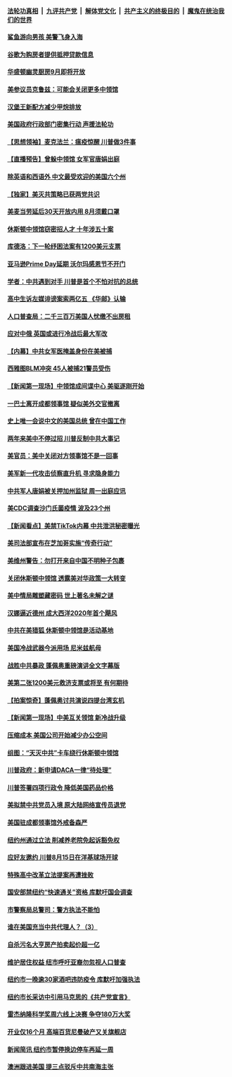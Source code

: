 

####  [法轮功真相](../../../../basic/blob/master/README.md?t=07271202) &nbsp;|&nbsp; [九评共产党](../../../../9ping.md/blob/master/README.md?t=07271202) &nbsp;|&nbsp; [解体党文化](../../../../jtdwh.md/blob/master/README.md?t=07271202)  &nbsp;|&nbsp; [共产主义的终极目的](../../../../gczydzjmd.md/blob/master/README.md?t=07271202) &nbsp;|&nbsp; [魔鬼在统治我们的世界](../../../../mgztzwmdsj.md/blob/master/README.md?t=07271202) 

#### [鲨鱼游向男孩 美警飞身入海](../pages/nsc412/n12285804.md?t=07271202) 

#### [谷歌为购房者提供抵押贷款信息](../pages/nsc412/n12285772.md?t=07271202) 

#### [华盛顿幽灵厨房9月即将开放](../pages/nsc412/n12285751.md?t=07271202) 

#### [美参议员克鲁兹：可能会关闭更多中领馆](../pages/nsc412/n12285648.md?t=07271202) 

#### [汉堡王新配方减少甲烷排放](../pages/nsc412/n12285630.md?t=07271202) 

#### [美国政府行政部门密集行动 声援法轮功](../pages/nsc412/n12285189.md?t=07271202) 

#### [【思想领袖】麦克法兰：瘟疫惊醒 川普做3件事](../pages/nsc412/n12223469.md?t=07271202) 

#### [【直播预告】曾躲中领馆 女军官唐娟出庭](../pages/nsc412/n12285444.md?t=07271202) 

#### [除英语和西语外 中文最受欢迎的美国六个州](../pages/nsc412/n12254136.md?t=07271202) 

#### [【独家】美灭共策略已获两党共识](../pages/nsc412/n12285277.md?t=07271202) 

#### [美麦当劳延后30天开放内用 8月须戴口罩](../pages/nsc412/n12285206.md?t=07271202) 

#### [休斯顿中领馆窃密招人才 十年涉五十案](../pages/nsc412/n12285211.md?t=07271202) 

#### [库德洛：下一轮纾困法案有1200美元支票](../pages/nsc412/n12285139.md?t=07271202) 

#### [亚马逊Prime Day延期 沃尔玛感恩节不开门](../pages/nsc412/n12285012.md?t=07271202) 

#### [学者：中共遇到对手 川普是首个不怕对抗的总统](../pages/nsc412/n12285094.md?t=07271202) 

#### [高中生诉左媒诽谤案索两亿五 《华邮》认输](../pages/nsc412/n12284082.md?t=07271202) 

#### [人口普查局：二千三百万美国人忧缴不出房租](../pages/nsc412/n12284797.md?t=07271202) 

#### [应对中俄 英国或进行冷战后最大军改](../pages/nsc412/n12284873.md?t=07271202) 

#### [【内幕】中共女军医掩盖身份在美被捕](../pages/nsc412/n12283734.md?t=07271202) 

#### [西雅图BLM冲突 45人被捕21警员受伤](../pages/nsc412/n12284661.md?t=07271202) 

#### [【新闻第一现场】中领馆成间谍中心 美驱逐刚开始](../pages/nsc412/n12284592.md?t=07271202) 

#### [一巴士离开成都领事馆 疑似美外交官撤离](../pages/nsc412/n12284580.md?t=07271202) 

#### [史上唯一会说中文的美国总统 曾在中国工作](../pages/nsc412/n12284394.md?t=07271202) 

#### [两年来美中不停过招 川普反制中共大事记](../pages/nsc412/n12283721.md?t=07271202) 

#### [美官员：美中关闭对方领事馆不是一回事](../pages/nsc412/n12284065.md?t=07271202) 

#### [美军新一代攻击侦察直升机 寻求隐身能力](../pages/nsc412/n12279956.md?t=07271202) 

#### [中共军人唐娟被关押加州监狱 周一出庭应讯](../pages/nsc412/n12283949.md?t=07271202) 

#### [美CDC调查沙门氏菌疫情 波及23个州](../pages/nsc412/n12283853.md?t=07271202) 

#### [【新闻看点】美禁TikTok内幕 中共泄洪秘密曝光](../pages/nsc412/n12283622.md?t=07271202) 

#### [美司法部宣布在芝加哥实施“传奇行动”](../pages/nsc412/n12283809.md?t=07271202) 

#### [美维州警告：勿打开来自中国不明种子包裹](../pages/nsc412/n12283781.md?t=07271202) 

#### [关闭休斯顿中领馆 透露美对华政策一大转变](../pages/nsc412/n12283516.md?t=07271202) 

#### [美中情局雕塑藏密码 世上著名未解之谜](../pages/nsc412/n12283733.md?t=07271202) 

#### [汉娜逼近德州 成大西洋2020年首个飓风](../pages/nsc412/n12283634.md?t=07271202) 

#### [中共在美猎狐 休斯顿中领馆是活动基地](../pages/nsc412/n12283374.md?t=07271202) 

#### [美国冷战武器今派用场 尼米兹航母](../pages/nsc412/n12283457.md?t=07271202) 

#### [战胜中共暴政 蓬佩奥重磅演讲全文字幕版](../pages/nsc412/n12280529.md?t=07271202) 

#### [美第二张1200美元救济支票或将至 有何期待](../pages/nsc412/n12283369.md?t=07271202) 

#### [【拍案惊奇】蓬佩奥讨共演说四提台湾玄机](../pages/nsc412/n12282566.md?t=07271202) 

#### [【新闻第一现场】中美互关领馆 新冷战升级](../pages/nsc412/n12282853.md?t=07271202) 

#### [压缩成本 美国公司开始减少办公空间](../pages/nsc412/n12281856.md?t=07271202) 

#### [组图：“天灭中共”卡车绕行休斯顿中领馆](../pages/nsc412/n12283043.md?t=07271202) 

#### [川普政府：新申请DACA一律“待处理”](../pages/nsc412/n12283238.md?t=07271202) 

#### [川普签署四项行政令 降低美国药品价格](../pages/nsc412/n12282685.md?t=07271202) 

#### [美拟禁中共党员入境 原大陆网络宣传员退党](../pages/nsc412/n12282568.md?t=07271202) 

#### [美国驻成都领事馆外戒备森严](../pages/nsc412/n12283145.md?t=07271202) 

#### [纽约州通过立法   削减养老院免起诉豁免权](../pages/nsc412/n12282571.md?t=07271202) 

#### [应好友邀约 川普8月15日在洋基球场开球](../pages/nsc412/n12282573.md?t=07271202) 

#### [特殊高中改革立法提案再遭挫败](../pages/nsc412/n12282575.md?t=07271202) 

#### [国安部禁纽约“快速通关”资格 库默吁国会调查](../pages/nsc412/n12282579.md?t=07271202) 

#### [市警察局总警司：警方执法不能怕](../pages/nsc412/n12282583.md?t=07271202) 

#### [谁在美国充当中共代理人？（3）](../pages/nsc412/n12282621.md?t=07271202) 

#### [自杀污名大亨房产拍卖起价超一亿](../pages/nsc412/n12282624.md?t=07271202) 

#### [维护居住权益 纽市呼吁亚裔勿忽视人口普查](../pages/nsc412/n12282627.md?t=07271202) 

#### [纽约市一晚逾30家酒吧违防疫令 库默吁加强执法](../pages/nsc412/n12282630.md?t=07271202) 

#### [纽约市长采访中引用马克思的《共产党宣言》](../pages/nsc412/n12282637.md?t=07271202) 

#### [雷杰纳隆科学奖周六线上决赛  争夺180万大奖](../pages/nsc412/n12282639.md?t=07271202) 

#### [开业仅16个月 高端百货尼曼破产又关旗舰店](../pages/nsc412/n12282641.md?t=07271202) 

#### [新闻简讯 纽约市暂停换边停车再延一周](../pages/nsc412/n12282644.md?t=07271202) 

#### [澳洲跟进美国 提三点驳斥中共南海主张](../pages/nsc412/n12282828.md?t=07271202) 

